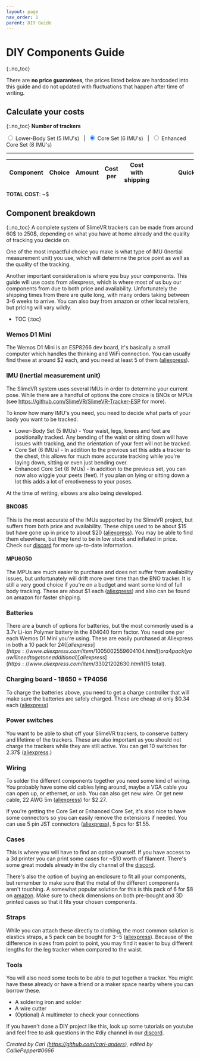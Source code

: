 ```yaml
---
layout: page
nav_order: 1
parent: DIY Guide
---
```


# DIY Components Guide
{:.no_toc}

There are **no price guarantees**, the prices listed below are hardcoded into this guide and do not updated with fluctuations that happen after time of writing.

## Calculate your costs
{:.no_toc}
**Number of trackers**

<label><input type="radio" name="diy-set" value="5"> Lower-Body Set (5 IMU's)</label>&nbsp; &nbsp;|&nbsp;
<label><input type="radio" name="diy-set" value="6" checked="checked"> Core Set (6 IMU's)</label>&nbsp; &nbsp;|&nbsp;
<label><input type="radio" name="diy-set" value="8"> Enhanced Core Set (8 IMU's)</label>

---

<table>
<thead>
<tr>
<th>Component</th>
<th>Choice</th>
<th>Amount</th>
<th>Cost per</th>
<th>Cost with shipping</th>
<th style="min-width: 200px">Quick link</th>
</tr>
</thead>
<tbody id="diy-components">
</tbody>
</table>

**TOTAL COST**: ~$<span id="diy-total"></span>

## Component breakdown
{:.no_toc}
A complete system of SlimeVR trackers can be made from around 60$ to 250$, depending on what you have at home already and the quality of tracking you decide on.

One of the most impactful choice you make is what type of IMU (Inertial measurement unit) you use, which will determine the price point as well as the quality of the tracking.

Another important consideration is where you buy your components. This guide will use costs from aliexpress, which is where most of us buy our components from due to both price and availability. Unfortunately the shipping times from there are quite long, with many orders taking between 3-6 weeks to arrive. You can also buy from amazon or other local retailers, but pricing will vary wildly.

* TOC
{:toc}

### Wemos D1 Mini
The Wemos D1 Mini is an ESP8266 dev board, it's basically a small computer which handles the thinking and WiFi connection. You can usually find these at around $2 each, and you need at least 5 of them ([aliexpress](https://www.aliexpress.com/wholesale?SearchText=D1+mini)).

### IMU (Inertial measurement unit)
The SlimeVR system uses several IMUs in order to determine your current pose. While there are a handful of options the core choice is BNOs or MPUs (see <https://github.com/SlimeVR/SlimeVR-Tracker-ESP> for more).

To know how many IMU's you need, you need to decide what parts of your body you want to be tracked.

* Lower-Body Set (5 IMUs) - Your waist, legs, knees and feet are positionally tracked. Any bending of the waist or sitting down will have issues with tracking, and the orientation of your feet will not be tracked.
* Core Set (6 IMUs) - In addition to the previous set this adds a tracker to the chest, this allows for much more accurate tracking while you're laying down, sitting or even just bending over.
* Enhanced Core Set (8 IMUs) - In addition to the previous set, you can now also wiggle your peets (feet). If you plan on lying or sitting down a lot this adds a lot of emotiveness to your poses.

At the time of writing, elbows are also being developed.

#### BNO085
This is the most accurate of the IMUs supported by the SlimeVR project, but suffers from both price and availability. These chips used to be about $15 but have gone up in price to about $20 ([aliexpress](https://www.aliexpress.com/wholesale?SearchText=BNO085)). You may be able to find them elsewhere, but they tend to be in low stock and inflated in price. Check our [discord](https://discord.gg/SlimeVR) for more up-to-date information.

#### MPU6050
The MPUs are much easier to purchase and does not suffer from availability issues, but unfortunately will drift more over time than the BNO tracker. It is still a very good choice if you're on a budget and want some kind of full body tracking. These are about $1 each ([aliexpress](https://www.aliexpress.com/wholesale?SearchText=MPU6050)) and also can be found on amazon for faster shipping.

### Batteries
There are a bunch of options for batteries, but the most commonly used is a 3.7v Li-ion Polymer battery in the 804040 form factor. You need one per each Wemos D1 Mini you're using. These are easily purchased at Aliexpress in both a 10 pack for $24 ([aliexpress](https://www.aliexpress.com/item/1005002559604104.html)) or a 4 pack (you will need to get one additional) [aliexpress](https://www.aliexpress.com/item/33021202630.html) ($15 total).

### Charging board - 18650 + TP4056
To charge the batteries above, you need to get a charge controller that will make sure the batteries are safely charged. These are cheap at only $0.34 each ([aliexpress](https://www.aliexpress.com/item/32649780468.html))

### Power switches
You want to be able to shut off your SlimeVR trackers, to conserve battery and lifetime of the trackers. These are also important as you should not charge the trackers while they are still active. You can get 10 switches for 2.37$ ([aliexpress](https://www.aliexpress.com/item/32975535599.html).)

### Wiring
To solder the different components together you need some kind of wiring. You probably have some old cables lying around, maybe a VGA cable you can open up, or ethernet, or usb. You can also get new wire. Or get new cable, 22 AWG 5m ([aliexpress](https://www.aliexpress.com/item/1005002632016529.html)) for $2.27.

If you're getting the Core Set or Enhanced Core Set, it's also nice to have some connectors so you can easily remove the extensions if needed. You can use 5 pin JST connectors ([aliexpress](https://www.aliexpress.com/item/1005002304293157.html)), 5 pcs for $1.55.

### Cases
This is where you will have to find an option yourself. If you have access to a 3d printer you can print some cases for ~$10 worth of filament. There's some great models already in the diy channel of the [discord](https://discord.gg/SlimeVR).

There's also the option of buying an enclosure to fit all your components, but remember to make sure that the metal of the different components aren't touching. A somewhat popular solution for this is this pack of 6 for $8 on [amazon](https://www.amazon.com/dp/B08T97JD6Z). Make sure to check dimensions on both pre-bought and 3D printed cases so that it fits your chosen components.

### Straps
While you can attach these directly to clothing, the most common solution is elastics straps, a 5 pack can be bought for $3-$5 ([aliexpress](https://www.aliexpress.com/item/1005002350231996.html)). Because of the difference in sizes from point to point, you may find it easier to buy different lengths for the leg tracker when compared to the waist.

### Tools
You will also need some tools to be able to put together a tracker. You might have these already or have a friend or a maker space nearby where you can borrow these.
* A soldering iron and solder
* A wire cutter
* (Optional) A multimeter to check your connections

If you haven't done a DIY project like this, look up some tutorials on youtube and feel free to ask questions in the #diy channel in our [discord](https://discord.gg/SlimeVR).

*Created by Carl (<https://github.com/carl-anders>), edited by CalliePepper#0666*
<script src="assets/js/diy.js"></script>
<style>@media (min-width: 50rem) { .main { max-width: 1100px !important; } }</style>
